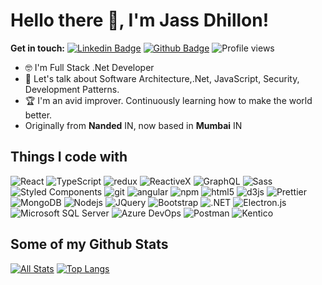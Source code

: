 # Hello there 👋, I'm Jass Dhillon! 

**Get in touch:**
[![Linkedin Badge](https://img.shields.io/badge/-Jass_Dhillon-0072b1?style=flat&logo=Linkedin&logoColor=white&link=https://www.linkedin.com/in/jaspreet-kaur-dhillon-418814163/)](https://www.linkedin.com/in/jaspreet-kaur-dhillon-418814163/) [![Github Badge](https://img.shields.io/badge/-imkaurageous-grey?style=flat&logo=github&logoColor=white&link=https://github.com/imkaurageous/)](https://www.github.com/imkaurageous/) ![Profile views](https://gpvc.arturio.dev/imkaurageous)

- 🤓 I'm Full Stack .Net Developer
- 💬 Let's talk about Software Architecture,.Net, JavaScript, Security, Development Patterns.
- 🏆 I'm an avid improver. Continuously learning how to make the world better.
- Originally from **Nanded** IN, now based in **Mumbai** IN

## Things I code with
<p>
  <img alt="React" src="https://img.shields.io/badge/-React-45b8d8?style=flat-square&logo=react&logoColor=white" />
  <img alt="TypeScript" src="https://img.shields.io/badge/-TypeScript-007ACC?style=flat-square&logo=typescript&logoColor=white" />
  <img alt="redux" src="https://img.shields.io/badge/-Redux-764ABC?style=flat-square&logo=redux&logoColor=white" />
  <img alt="ReactiveX" src="https://img.shields.io/badge/-RxJs-B7178C?style=flat-square&logo=reactivex&logoColor=white" />
  <img alt="GraphQL" src="https://img.shields.io/badge/-GraphQL-E10098?style=flat-square&logo=graphql&logoColor=white" />
  <img alt="Sass" src="https://img.shields.io/badge/-Sass-CC6699?style=flat-square&logo=sass&logoColor=white" />
  <img alt="Styled Components" src="https://img.shields.io/badge/-Styled_Components-db7092?style=flat-square&logo=styled-components&logoColor=white" />
  <img alt="git" src="https://img.shields.io/badge/-Git-F05032?style=flat-square&logo=git&logoColor=white" />
  <img alt="angular" src="https://img.shields.io/badge/-Angular-DD0031?style=flat-square&logo=angular&logoColor=white" />
  <img alt="npm" src="https://img.shields.io/badge/-NPM-CB3837?style=flat-square&logo=npm&logoColor=white" />
  <img alt="html5" src="https://img.shields.io/badge/-HTML5-E34F26?style=flat-square&logo=html5&logoColor=white" />
  <img alt="d3js" src="https://img.shields.io/badge/-D3.js-F9A03C?style=flat-square&logo=d3.js&logoColor=white" />
  <img alt="Prettier" src="https://img.shields.io/badge/-Prettier-F7B93E?style=flat-square&logo=prettier&logoColor=white" />
  <img alt="MongoDB" src="https://img.shields.io/badge/-MongoDB-13aa52?style=flat-square&logo=mongodb&logoColor=white" />
  <img alt="Nodejs" src="https://img.shields.io/badge/-Nodejs-43853d?style=flat-square&logo=Node.js&logoColor=white" />
  <img alt="JQuery" src="https://img.shields.io/badge/-JQuery-007ACC?style=flat-square&logo=jquery&logoColor=white" />
  <img alt="Bootstrap" src="https://img.shields.io/badge/-Bootstrap-764ABC?style=flat-square&logo=bootstrap&logoColor=white" />
  <img alt=".NET" src="https://img.shields.io/badge/-.NET-764ABC?style=flat-square&logo=.net&logoColor=white" />
  <img alt="Electron.js" src="https://img.shields.io/badge/Electron-191970?style=flat-square&logo=Electron&logoColor=white" />
  <img alt="Microsoft SQL Server" src="https://img.shields.io/badge/-Microsoft%20SQL%20Server-CC2927?style=flat-square&logo=Microsoft%20SQL%20Server&logoColor=white" />
  <img alt="Azure DevOps" src="https://img.shields.io/badge/-Azure%20DevOps-0078D7?style=flat-square&logo=Azure%20DevOps&logoColor=white" />
  <img alt="Postman" src="https://img.shields.io/badge/-Postman-FF6C37?style=flat-square&logo=Postman&logoColor=white" />
  <img alt="Kentico" src="https://img.shields.io/badge/-Kentico-F05A22?style=flat-square&logo=Kentico&logoColor=white" />
</p>

## Some of my Github Stats
[![All Stats](https://github-readme-stats-axpwmfcg3.vercel.app/api?username=imkaurageous&show_icons=true&include_all_commits=true&count_private=true)](https://github.com/pedes/github-readme-stats)
[![Top Langs](https://github-readme-stats-axpwmfcg3.vercel.app/api/top-langs/?username=imkaurageous&layout=compact)](https://github.com/imkaurageous/github-readme-stats)


<!--![Pedes's github stats](https://github-readme-stats.vercel.app/api?username=itsarisid) -->
